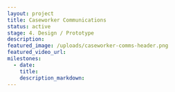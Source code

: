 ```yaml
---
layout: project
title: Caseworker Communications
status: active
stage: 4. Design / Prototype
description:
featured_image: /uploads/caseworker-comms-header.png
featured_video_url:
milestones:
  - date:
    title:
    description_markdown:
---
```



